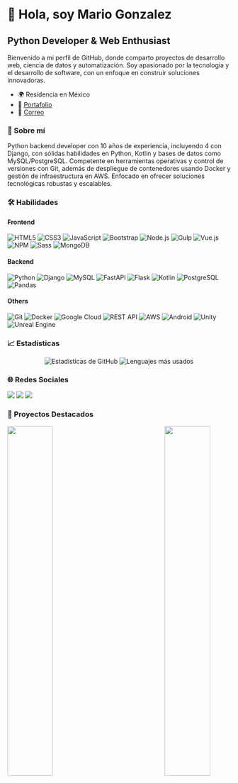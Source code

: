 # 👋 Hola, soy Mario Gonzalez

## Python Developer & Web Enthusiast

Bienvenido a mi perfil de GitHub, donde comparto proyectos de desarrollo web, ciencia de datos y automatización. Soy apasionado por la tecnología y el desarrollo de software, con un enfoque en construir soluciones innovadoras.

- 🌍 Residencia en México
- 📄 [Portafolio](http://mariogonzcardona.github.io/PortafolioMGonzalez.io/)
- 📧 [Correo](mailto:alejandrogonzalez@uadec.edu.mx)

### 🚀 Sobre mí

Python backend developer con 10 años de experiencia, incluyendo 4 con Django, con sólidas habilidades en Python, Kotlin y bases de datos como MySQL/PostgreSQL. Competente en herramientas operativas y control de versiones con Git, además de despliegue de contenedores usando Docker y gestión de infraestructura en AWS. Enfocado en ofrecer soluciones tecnológicas robustas y escalables.

### 🛠️ Habilidades

#### Frontend
<p align="left">
  <img src="https://img.shields.io/badge/HTML5-E34F26?style=for-the-badge&logo=html5&logoColor=white" alt="HTML5" />
  <img src="https://img.shields.io/badge/CSS3-1572B6?style=for-the-badge&logo=css3&logoColor=white" alt="CSS3" />
  <img src="https://img.shields.io/badge/JavaScript-F7DF1E?style=for-the-badge&logo=javascript&logoColor=black" alt="JavaScript" />
  <img src="https://img.shields.io/badge/Bootstrap-7952B3?style=for-the-badge&logo=bootstrap&logoColor=white" alt="Bootstrap" />
  <img src="https://img.shields.io/badge/Node.js-339933?style=for-the-badge&logo=node.js&logoColor=white" alt="Node.js" />
  <img src="https://img.shields.io/badge/Gulp-CF4647?style=for-the-badge&logo=gulp&logoColor=white" alt="Gulp" />
  <img src="https://img.shields.io/badge/Vue.js-4FC08D?style=for-the-badge&logo=vue.js&logoColor=white" alt="Vue.js" />
  <img src="https://img.shields.io/badge/npm-CB3837?style=for-the-badge&logo=npm&logoColor=white" alt="NPM" />
  <img src="https://img.shields.io/badge/Sass-CC6699?style=for-the-badge&logo=sass&logoColor=white" alt="Sass" />
  <img src="https://img.shields.io/badge/MongoDB-47A248?style=for-the-badge&logo=mongodb&logoColor=white" alt="MongoDB" />
</p>

#### Backend
<p align="left">
  <img src="https://img.shields.io/badge/Python-3776AB?style=for-the-badge&logo=python&logoColor=white" alt="Python" />
  <img src="https://img.shields.io/badge/Django-092E20?style=for-the-badge&logo=django&logoColor=white" alt="Django" />
  <img src="https://img.shields.io/badge/MySQL-4479A1?style=for-the-badge&logo=mysql&logoColor=white" alt="MySQL" />
  <img src="https://img.shields.io/badge/FastAPI-009688?style=for-the-badge&logo=fastapi&logoColor=white" alt="FastAPI" />
  <img src="https://img.shields.io/badge/Flask-000000?style=for-the-badge&logo=flask&logoColor=white" alt="Flask" />
  <img src="https://img.shields.io/badge/Kotlin-0095D5?style=for-the-badge&logo=kotlin&logoColor=white" alt="Kotlin" />
  <img src="https://img.shields.io/badge/PostgreSQL-336791?style=for-the-badge&logo=postgresql&logoColor=white" alt="PostgreSQL" />
  <img src="https://img.shields.io/badge/Pandas-150458?style=for-the-badge&logo=pandas&logoColor=white" alt="Pandas" />
</p>

#### Others
<p align="left">
  <img src="https://img.shields.io/badge/Git-F05032?style=for-the-badge&logo=git&logoColor=white" alt="Git" />
  <img src="https://img.shields.io/badge/Docker-2496ED?style=for-the-badge&logo=docker&logoColor=white" alt="Docker" />
  <img src="https://img.shields.io/badge/Google%20Cloud-4285F4?style=for-the-badge&logo=google-cloud&logoColor=white" alt="Google Cloud" />
  <img src="https://img.shields.io/badge/REST%20API-FF9900?style=for-the-badge&logo=swagger&logoColor=white" alt="REST API" />
  <img src="https://img.shields.io/badge/AWS-232F3E?style=for-the-badge&logo=amazon-aws&logoColor=white" alt="AWS" />
  <img src="https://img.shields.io/badge/Android-3DDC84?style=for-the-badge&logo=android&logoColor=white" alt="Android" />
  <img src="https://img.shields.io/badge/Unity-FFFFFF?style=for-the-badge&logo=unity&logoColor=black" alt="Unity" />
  <img src="https://img.shields.io/badge/Unreal%20Engine-313131?style=for-the-badge&logo=unreal-engine&logoColor=white" alt="Unreal Engine" />
</p>


### 📈 Estadísticas

<div align="center">
  <img src="https://github-readme-stats.vercel.app/api?username=mariogonzcardona&show_icons=true&theme=radical" alt="Estadísticas de GitHub" />
  <img src="https://github-readme-stats.vercel.app/api/top-langs/?username=mariogonzcardona&layout=compact&theme=radical" alt="Lenguajes más usados" />
</div>

### 🌐 Redes Sociales

<p align="left">
  <a href="https://www.linkedin.com/in/mariogonzcardona" target="_blank"><img src="https://img.shields.io/badge/LinkedIn-0A66C2?style=for-the-badge&logo=linkedin&logoColor=white" /></a>
  <a href="https://www.dev.to/mariogonzcardona" target="_blank"><img src="https://img.shields.io/badge/Dev.to-0A0A0A?style=for-the-badge&logo=devdotto&logoColor=white" /></a>
  <a href="https://twitter.com/MarioGlzCardona" target="_blank"><img src="https://img.shields.io/badge/Twitter-1DA1F2?style=for-the-badge&logo=twitter&logoColor=white" /></a>
</p>

### 📌 Proyectos Destacados

<a href="https://github.com/mariogonzcardona/PortafolioMGonzalez.io" align="left"><img width="45%" src="https://github-readme-stats.vercel.app/api/pin/?username=mariogonzcardona&repo=PortafolioMGonzalez.io&theme=radical" /></a>
<a href="https://github.com/mariogonzcardona/bedu_intro_bd_mysql" align="right"><img width="45%" src="https://github-readme-stats.vercel.app/api/pin/?username=mariogonzcardona&repo=bedu_intro_bd_mysql&theme=radical" /></a>
